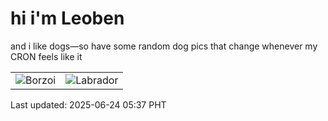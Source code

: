 # hi i'm Leoben

and i like dogs—so have some random dog pics that change whenever my CRON feels like it

|  |  |
|--------|----------|
| ![Borzoi](https://random-dog-vercel.vercel.app/api/random-borzoi?v=1750714629) | ![Labrador](https://random-dog-vercel.vercel.app/api/random-labrador?v=1750714629) |

Last updated: 2025-06-24 05:37 PHT
